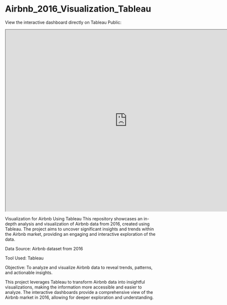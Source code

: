 # Airbnb_2016_Visualization_Tableau

View the interactive dashboard directly on Tableau Public:


<iframe src=https://public.tableau.com/app/profile/vivek.singh.negi4987/viz/AirBnBProject_17203526317960/Dashboard1/Dashboard?:embed=y&:showVizHome=no&:host_url=https%3A%2F%2Fpublic.tableau.com%2F&:embed_code_version=3&:tabs=no&:toolbar=yes&:animate_transition=yes&:display_static_image=no&:display_spinner=no&:display_overlay=yes&:display_count=yes&:loadOrderID=0" width="800" height="600"></iframe>


Visualization for Airbnb Using Tableau
This repository showcases an in-depth analysis and visualization of Airbnb data from 2016, created using Tableau. The project aims to uncover significant insights and trends within the Airbnb market, providing an engaging and interactive exploration of the data.


Data Source: Airbnb dataset from 2016

Tool Used: Tableau

Objective: To analyze and visualize Airbnb data to reveal trends, patterns, and actionable insights.


This project leverages Tableau to transform Airbnb data into insightful visualizations, making the information more accessible and easier to analyze. The interactive dashboards provide a comprehensive view of the Airbnb market in 2016, allowing for deeper exploration and understanding.
